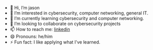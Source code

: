 - 👋 Hi, I’m jason
- 👀 I’m interested in cybersecurity, computer networking, general IT.
- 🌱 I’m currently learning cybersecurity and computer networking.
- 💞️ I’m looking to collaborate on cybersecurity projects
- 📫 How to reach me: [linkedin](https://www.linkedin.com/in/jason-patrick-salerno-409712249/)
- 😄 Pronouns: he/him
- ⚡ Fun fact: I like applying what I've learned.

<!---
7jason771/7jason771 is a ✨ special ✨ repository because its `README.md` (this file) appears on your GitHub profile.
You can click the Preview link to take a look at your changes.
--->
